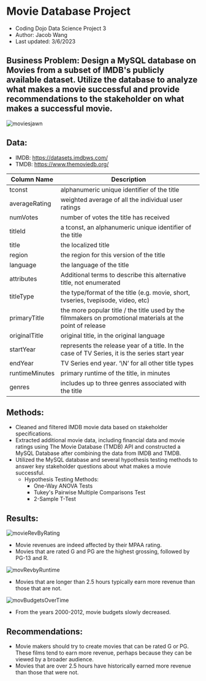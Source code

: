 # Movie Database Project

* Coding Dojo Data Science Project 3
* Author: Jacob Wang
* Last updated: 3/6/2023

## Business Problem: Design a MySQL database on Movies from a subset of IMDB's publicly available dataset. Utilize the database to analyze what makes a movie successful and provide recommendations to the stakeholder on what makes a successful movie.

![moviesjawn](https://user-images.githubusercontent.com/112730629/222327496-49913c4a-9836-4d31-8885-887707a7071d.png)

## Data: 
* IMDB: https://datasets.imdbws.com/
* TMDB: https://www.themoviedb.org/

Column Name | Description
---|---
tconst | alphanumeric unique identifier of the title
averageRating | weighted average of all the individual user ratings
numVotes | number of votes the title has received
titleId | a tconst, an alphanumeric unique identifier of the title
title | the localized title
region | the region for this version of the title
language | the language of the title
attributes | Additional terms to describe this alternative title, not enumerated
titleType | the type/format of the title (e.g. movie, short, tvseries, tvepisode, video, etc)
primaryTitle | the more popular title / the title used by the filmmakers on promotional materials at the point of release
originalTitle | original title, in the original language
startYear | represents the release year of a title. In the case of TV Series, it is the series start year
endYear | TV Series end year. ‘\N’ for all other title types
runtimeMinutes | primary runtime of the title, in minutes
genres | includes up to three genres associated with the title




## Methods: 
* Cleaned and filtered IMDB movie data based on stakeholder specifications.
* Extracted additional movie data, including financial data and movie ratings using The Movie Database (TMDB) API and constructed a MySQL Database after combining the data from IMDB and TMDB. 
* Utilized the MySQL database and several hypothesis testing methods to answer key stakeholder questions about what makes a movie successful. 
  * Hypothesis Testing Methods:
    * One-Way ANOVA Tests
    * Tukey's Pairwise Multiple Comparisons Test
    * 2-Sample T-Test    


## Results: 

![movieRevByRating](https://user-images.githubusercontent.com/112730629/222327877-07a8f235-cb33-4459-9253-91f559deed11.jpeg)
* Movie revenues are indeed affected by their MPAA rating.
* Movies that are rated G and PG are the highest grossing, followed by PG-13 and R.

![movRevbyRuntime](https://user-images.githubusercontent.com/112730629/222328542-6fc0c2c7-0d47-43d3-946c-5bc2986a0312.jpeg)
* Movies that are longer than 2.5 hours typically earn more revenue than those that are not.

![movBudgetsOverTime](https://user-images.githubusercontent.com/112730629/222328629-5ee910f6-0882-4307-b7e8-7bc068f40a6f.jpeg)
* From the years 2000-2012, movie budgets slowly decreased. 

## Recommendations:
* Movie makers should try to create movies that can be rated G or PG. These films tend to earn more revenue, perhaps because they can be viewed by a broader audience. 
* Movies that are over 2.5 hours have historically earned more revenue than those that were not. 



